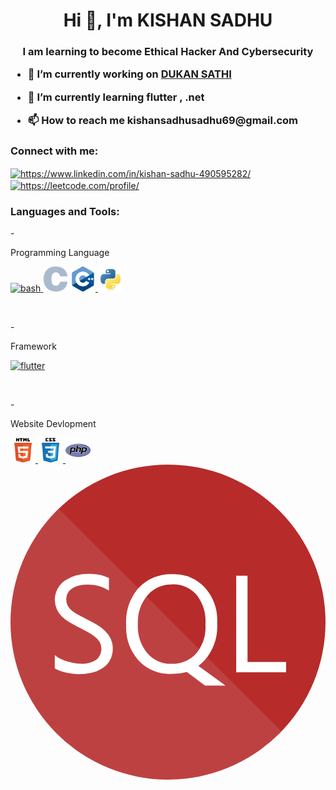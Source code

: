 <h1 align="center">Hi 👋, I'm KISHAN SADHU</h1>
<h3 align="center"> I am learning to become Ethical Hacker And Cybersecurity

- <p align="start">🔭 I’m currently working on <a href="https://github.com/durgesh-kanzariya/Dukan-Sathi-Mobile-Application/tree/kishan_sadhu">DUKAN SATHI</a></p>
- <p align="start">🌱 I’m currently learning flutter , .net</p> 
- <p align="start">📫 How to reach me kishansadhusadhu69@gmail.com</p>

<h3 align="left">Connect with me:</h3>
<p align="left">
<a href="https://linkedin.com/in/https://www.linkedin.com/in/kishan-sadhu-490595282/" target="blank"><img align="center" src="https://raw.githubusercontent.com/rahuldkjain/github-profile-readme-generator/master/src/images/icons/Social/linked-in-alt.svg" alt="https://www.linkedin.com/in/kishan-sadhu-490595282/" height="30" width="40" /></a>
<a href="https://www.leetcode.com/https://leetcode.com/profile/" target="blank"><img align="center" src="https://raw.githubusercontent.com/rahuldkjain/github-profile-readme-generator/master/src/images/icons/Social/leet-code.svg" alt="https://leetcode.com/profile/" height="30" width="40" /></a>
</p>

<h3 align="left">Languages and Tools:</h3>

<p align="left">
- <p align="start">Programming Language</p>
<a href="https://www.gnu.org/software/bash/" target="_blank" rel="noreferrer"> <img src="https://www.vectorlogo.zone/logos/gnu_bash/gnu_bash-icon.svg" alt="bash" width="40" height="40"/> </a> 
<a href="https://www.cprogramming.com/" target="_blank" rel="noreferrer"> <img src="https://raw.githubusercontent.com/devicons/devicon/master/icons/c/c-original.svg" alt="c" width="40" height="40"/></a> 
<a href="https://www.w3schools.com/cpp/" target="_blank" rel="noreferrer"> <img src="https://raw.githubusercontent.com/devicons/devicon/master/icons/cplusplus/cplusplus-original.svg" alt="cplusplus" width="40" height="40"/> </a> 
</a> 
<a href="https://www.python.org" target="_blank" rel="noreferrer"> <img src="https://raw.githubusercontent.com/devicons/devicon/master/icons/python/python-original.svg" alt="python" width="40" height="40"/> </a>
</p>
<br>





<p align="left"> 
- <p align="start">Framework</p>
<a href="https://flutter.dev" target="_blank" rel="noreferrer"> <img src="https://www.vectorlogo.zone/logos/flutterio/flutterio-icon.svg" alt="flutter" width="40" height="40"/> </a> 
</p>
<br>




<p align="left">
- <p align="start">Website Devlopment</p>
<a href="https://www.w3.org/html/" target="_blank" rel="noreferrer"> <img src="https://raw.githubusercontent.com/devicons/devicon/master/icons/html5/html5-original-wordmark.svg" alt="html5" width="40" height="40"/> </a> 
<a href="https://www.w3schools.com/css/" target="_blank" rel="noreferrer"> <img src="https://raw.githubusercontent.com/devicons/devicon/master/icons/css3/css3-original-wordmark.svg" alt="css3" width="40" height="40"/> </a> 
<a href="https://www.php.net" target="_blank" rel="noreferrer"> <img src="https://raw.githubusercontent.com/devicons/devicon/master/icons/php/php-original.svg" alt="php" width="40" height="40"/>
<svg data-name="Layer 1" xmlns="http://www.w3.org/2000/svg" viewBox="0 0 64 64"><circle cx="32" cy="32" r="32" fill="#b72b2b"/><path d="M9.84 9A32 32 0 1055 54.16z" opacity=".1" fill="#fff"/><path d="M9 41.4v-2.71a5.25 5.25 0 001.11.74 9.06 9.06 0 001.37.55 10.85 10.85 0 001.44.35 8 8 0 001.34.12 5.24 5.24 0 003.16-.79 2.95 2.95 0 00.7-3.64 3.92 3.92 0 00-1-1.07 9.58 9.58 0 00-1.46-.95l-1.81-.94q-1-.52-1.91-1.05a8.24 8.24 0 01-1.54-1.18 4.94 4.94 0 01-1-1.46 5 5 0 01.21-4.24 5 5 0 011.54-1.63 7 7 0 012.18-1 10 10 0 012.5-.31A9.57 9.57 0 0120 23v2.58a7.66 7.66 0 00-4.46-1.2 7.34 7.34 0 00-1.5.16 4.21 4.21 0 00-1.34.51 3 3 0 00-1 .92 2.43 2.43 0 00-.37 1.37 2.83 2.83 0 00.28 1.3 3.19 3.19 0 00.83 1 8.18 8.18 0 001.33.88q.79.42 1.81.93t2 1.09a9.15 9.15 0 011.65 1.27 5.66 5.66 0 011.13 1.54 4.33 4.33 0 01.42 1.94 4.92 4.92 0 01-.57 2.45 4.64 4.64 0 01-1.53 1.63 6.69 6.69 0 01-2.22.91 12.2 12.2 0 01-2.65.28 10.87 10.87 0 01-1.15-.08q-.69-.07-1.39-.22a11.3 11.3 0 01-1.27-.39 4.18 4.18 0 01-1-.47zm23.65 1.12A8.65 8.65 0 0126 39.77a10.21 10.21 0 01-2.5-7.15 10.76 10.76 0 012.5-7.55 9 9 0 017-2.82A8.42 8.42 0 0139.52 25 10.22 10.22 0 0142 32.14a10.83 10.83 0 01-2.54 7.59 7.65 7.65 0 01-1.29 1.15l5.51 4h-4.16l-3.69-2.76a10.63 10.63 0 01-3.18.4zm.16-18.18a6.32 6.32 0 00-5 2.23 8.63 8.63 0 00-1.93 5.85 8.76 8.76 0 001.87 5.84 6.16 6.16 0 004.91 2.2 6.44 6.44 0 005.09-2.11 8.61 8.61 0 001.86-5.89 9 9 0 00-1.8-6 6.19 6.19 0 00-4.99-2.13zM56 42.19H45.86V22.58h2.3v17.53H56z" fill="#fff"/></svg>
</p>





